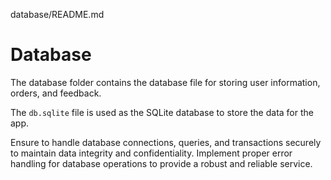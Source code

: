 database/README.md
# Database

The database folder contains the database file for storing user information, orders, and feedback.

The `db.sqlite` file is used as the SQLite database to store the data for the app.

Ensure to handle database connections, queries, and transactions securely to maintain data integrity and confidentiality. Implement proper error handling for database operations to provide a robust and reliable service.